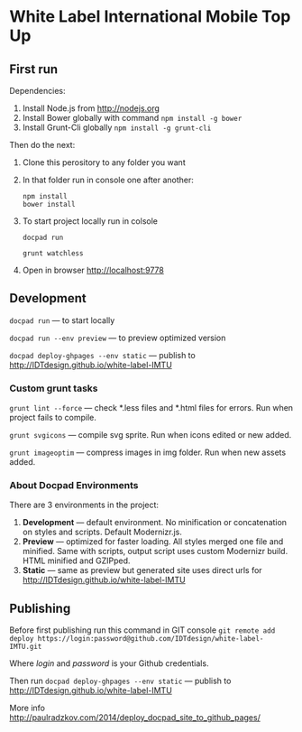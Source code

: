 # White Label International Mobile Top Up

## First run

Dependencies:

1. Install Node.js from http://nodejs.org
2. Install Bower globally with command `npm install -g bower`
3. Install Grunt-Cli globally `npm install -g grunt-cli`

Then do the next:

1. Clone this perository to any folder you want
2. In that folder run in console one after another:
    ```
    npm install
    bower install
    ```

3. To start project locally run in colsole
    ```
    docpad run
    ```
    
    ```
    grunt watchless
    ```

4. Open in browser [http://localhost:9778](http://localhost:9778)

## Development

`docpad run` — to start locally

`docpad run --env preview` — to preview optimized version

`docpad deploy-ghpages --env static` — publish to http://IDTdesign.github.io/white-label-IMTU

### Custom grunt tasks

`grunt lint --force` — check *.less files and *.html files for errors. Run when project fails to compile.

`grunt svgicons` — compile svg sprite. Run when icons edited or new added.

`grunt imageoptim` — compress images in img folder. Run when new assets added.

### About Docpad Environments

There are 3 environments in the project:

1. **Development** — default environment. No minification or concatenation on styles and scripts. Default Modernizr.js.
2. **Preview** — optimized for faster loading. All styles merged one file and minified. Same with scripts, output script uses custom Modernizr build. HTML minified and GZIPped.
3. **Static** — same as preview but generated site uses direct urls for http://IDTdesign.github.io/white-label-IMTU

## Publishing

Before first publishing run this command in GIT console
`git remote add deploy https://login:password@github.com/IDTdesign/white-label-IMTU.git`

Where *login* and *password* is your Github credentials.

Then run `docpad deploy-ghpages --env static` — publish to http://IDTdesign.github.io/white-label-IMTU

More info http://paulradzkov.com/2014/deploy_docpad_site_to_github_pages/
